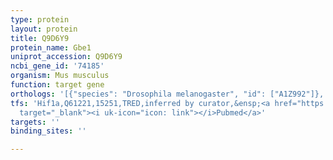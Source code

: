 ```yaml
---
type: protein
layout: protein
title: Q9D6Y9
protein_name: Gbe1
uniprot_accession: Q9D6Y9
ncbi_gene_id: '74185'
organism: Mus musculus
function: target gene
orthologs: '[{"species": "Drosophila melanogaster", "id": ["A1Z992"]}, {"species": "Caenorhabditis elegans", "id": ["Q22137"]}, {"species": "Homo sapiens", "id": ["<a href=\"/protein/q04446\">Q04446</a>"]}, {"species": "Rattus norvegicus", "id": ["A0A0G2JTB2"]}, {"species": "Saccharomyces cerevisiae", "id": ["<a href=\"/protein/p32775\">P32775</a>"]}]'
tfs: 'Hif1a,Q61221,15251,TRED,inferred by curator,&ensp;<a href="https://www.ncbi.nlm.nih.gov/pubmed/?term=17202159%5Buid%5D"
  target="_blank"><i uk-icon="icon: link"></i>Pubmed</a>'
targets: ''
binding_sites: ''

---
```

